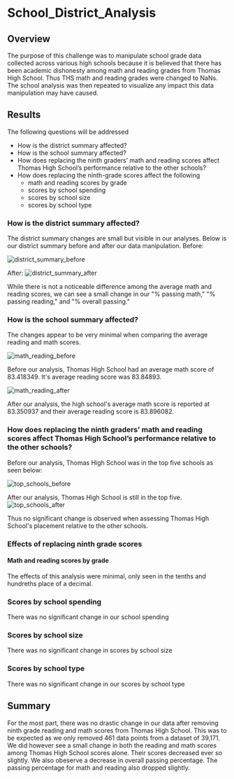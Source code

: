 # School_District_Analysis
## Overview
The purpose of this challenge was to manipulate school grade data collected across various high schools because it is believed that there has been academic dishonesty among math and reading grades from Thomas High School. Thus THS math and reading grades were changed to NaNs. The school analysis was then repeated to visualize any impact this data manipulation may have caused.
## Results
The following questions will be addressed
- How is the district summary affected?
- How is the school summary affected?
- How does replacing the ninth graders’ math and reading scores affect Thomas High School’s performance relative to the other schools?
- How does replacing the ninth-grade scores affect the following
  -  math and reading scores by grade
  -  scores by school spending
  -  scores by school size
  -  scores by school type
### How is the district summary affected?
The district summary changes are small but visible in our analyses. Below is our district summary before and after our data manipulation.
Before:

![district_summary_before](https://user-images.githubusercontent.com/82029390/118407133-47e72600-b64d-11eb-8a1c-dfa5b94b9ab1.png)

After:
![district_summary_after](https://user-images.githubusercontent.com/82029390/118407170-78c75b00-b64d-11eb-89a9-f01aa67bff19.png)

While there is not a noticeable difference among the average math and reading scores, we can see a small change in our "% passing math," "% passing reading," and "% overall passing." 

### How is the school summary affected?
   The changes appear to be very minimal when comparing the average reading and math scores. 
   
![math_reading_before](https://user-images.githubusercontent.com/82029390/118406862-d8bd0200-b64b-11eb-9404-03c8d41a7ae9.png)

Before our analysis, Thomas High School had an average math score of 83.418349. It's average reading score was 83.84893.


![math_reading_after](https://user-images.githubusercontent.com/82029390/118406920-2f2a4080-b64c-11eb-9877-2b3f9c93c5f3.png)

After our analysis, the high school's average math score is reported at 83.350937 and their average reading score is 83.896082.

### How does replacing the ninth graders’ math and reading scores affect Thomas High School’s performance relative to the other schools?
Before our analysis, Thomas High School was in the top five schools as seen below:

![top_schools_before](https://user-images.githubusercontent.com/82029390/118407481-e6c05200-b64e-11eb-97d4-133e71d0e9f6.png)

After our analysis, Thomas High School is still in the top five.
![top_schools_after](https://user-images.githubusercontent.com/82029390/118407488-fb044f00-b64e-11eb-949b-90af86d816ea.png)

Thus no significant change is observed when assessing Thomas High School's placement relative to the other schools.

### Effects of replacing ninth grade scores
#### Math and reading scores by grade
The effects of this analysis were minimal, only seen in the tenths and hundreths place of a decimal.
### Scores by school spending
There was no significant change in our school spending
### Scores by school size
There was no significant change in scores by school size
### Scores by school type
There was no significant change in our scores by school type

## Summary
For the most part, there was no drastic change in our data after removing ninth grade reading and math scores from Thomas High School. This was to be expected as we only removed 461 data points from a dataset of 39,171. We did however see a small change in both the reading and math scores among Thomas High School scores alone. Their scores decreased ever so slightly. We also obeserve a decrease in overall passing percentage. The passing percentage for math and reading also dropped slightly.

